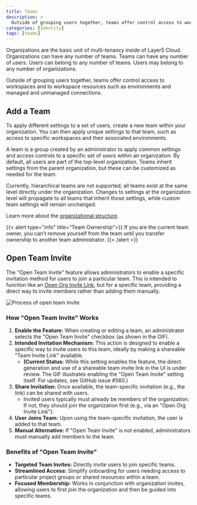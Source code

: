 ```yaml
---
title: Teams
description: >
  Outside of grouping users together, teams offer control access to workspaces and to workspace resources such as environments and managed and unmanaged connections.
categories: [Identity]
tags: [teams]
---
```


Organizations are the basic unit of multi-tenancy inside of Layer5 Cloud. Organizations can have any number of teams. Teams can have any number of users. Users can belong to any number of teams. Users may belong to any number of organizations.

Outside of grouping users together, teams offer control access to workspaces and to workspace resources such as environments and managed and unmanaged connections.

## Add a Team

To apply different settings to a set of users, create a new team within your organization. You can then apply unique settings to that team, such as access to specific workspaces and their associated environments.

A team is a group created by an administrator to apply common settings and access controls to a specific set of users within an organization. By default, all users are part of the top-level organization. Teams inherit settings from the parent organization, but these can be customized as needed for the team.

Currently, hierarchical teams are not supported; all teams exist at the same level directly under the organization. Changes to settings at the organization level will propagate to all teams that inherit those settings, while custom team settings will remain unchanged.

Learn more about the [organizational structure](/cloud/identity). 

{{< alert type="info" title="Team Ownership">}}
If you are the current team owner, you can’t remove yourself from the team until you transfer ownership to another team administrator.
{{< /alert >}}

## Open Team Invite

The "Open Team Invite" feature allows administrators to enable a specific invitation method for users to join a particular team. This is intended to function like an [Open Org Invite Link](https://docs.layer5.io/cloud/identity/users/user-management/), but for a specific team, providing a direct way to invite members rather than adding them manually.

![Process of open team invite](/cloud/identity/teams/open_team_invite.gif)

### How "Open Team Invite" Works
1.  **Enable the Feature:** When creating or editing a team, an administrator selects the "Open Team Invite" checkbox (as shown in the GIF).
2.  **Intended Invitation Mechanism:** This action is designed to enable a specific way to invite users to this team, ideally by making a shareable "Team Invite Link" available.
    * **(Current Status:** While this setting enables the feature, the direct generation and use of a shareable team invite link in the UI is under review. The GIF illustrates enabling the "Open Team Invite" setting itself. For updates, see GitHub issue #560.)
3.  **Share Invitation:** Once available, the team-specific invitation (e.g., the link) can be shared with users.
    * Invited users typically must already be members of the organization. If not, they should join the organization first (e.g., via an "Open Org Invite Link").
4.  **User Joins Team:** Upon using the team-specific invitation, the user is added to that team.
5.  **Manual Alternative:** If "Open Team Invite" is not enabled, administrators must manually add members to the team.

### Benefits of "Open Team Invite"
* **Targeted Team Invites:** Directly invite users to join specific teams.
* **Streamlined Access:** Simplify onboarding for users needing access to particular project groups or shared resources within a team.
* **Focused Membership:** Works in conjunction with organization invites, allowing users to first join the organization and then be guided into specific teams.